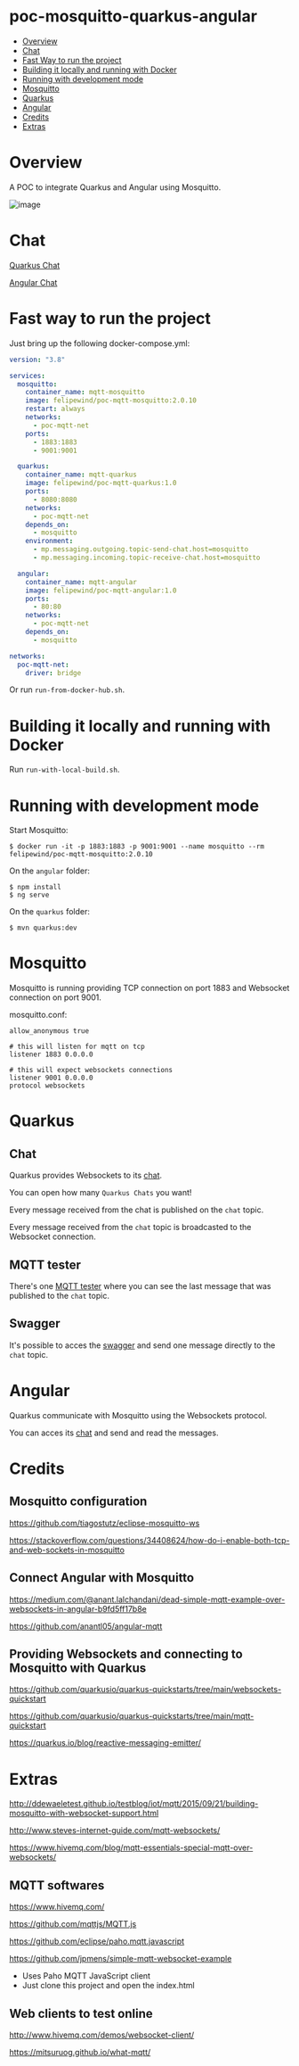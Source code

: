 # poc-mosquitto-quarkus-angular

- [Overview](#overview)
- [Chat](#chat)
- [Fast Way to run the project](#Fast-way-to-run-the-project)
- [Building it locally and running with Docker](#Building-it-locally-and-running-with-Docker)
- [Running with development mode](#Running-with-development-mode)
- [Mosquitto](#Mosquitto)
- [Quarkus](#Quarkus)
- [Angular](#Angular)
- [Credits](#Credits)
- [Extras](#Extras)

# Overview

A POC to integrate Quarkus and Angular using Mosquitto.

![image](./documentation/design/poc-mosquitto-quarkus-angular.png)

# Chat

[Quarkus Chat](http://localhost:8080/chat.html)

[Angular Chat](http://localhost/)

# Fast way to run the project

Just bring up the following docker-compose.yml:
```yaml
version: "3.8"

services:
  mosquitto:
    container_name: mqtt-mosquitto
    image: felipewind/poc-mqtt-mosquitto:2.0.10
    restart: always
    networks:
      - poc-mqtt-net
    ports:
      - 1883:1883
      - 9001:9001

  quarkus:
    container_name: mqtt-quarkus
    image: felipewind/poc-mqtt-quarkus:1.0
    ports:
      - 8080:8080
    networks:
      - poc-mqtt-net
    depends_on:
      - mosquitto
    environment:
      - mp.messaging.outgoing.topic-send-chat.host=mosquitto
      - mp.messaging.incoming.topic-receive-chat.host=mosquitto

  angular:
    container_name: mqtt-angular
    image: felipewind/poc-mqtt-angular:1.0
    ports:
      - 80:80
    networks:
      - poc-mqtt-net
    depends_on:      
      - mosquitto

networks:
  poc-mqtt-net:
    driver: bridge
```

Or run `run-from-docker-hub.sh`.


# Building it locally and running with Docker

Run `run-with-local-build.sh`.


# Running with development mode

Start Mosquitto:
```
$ docker run -it -p 1883:1883 -p 9001:9001 --name mosquitto --rm felipewind/poc-mqtt-mosquitto:2.0.10
```

On the `angular` folder:
```
$ npm install
$ ng serve
```

On the `quarkus` folder:
```
$ mvn quarkus:dev
```


# Mosquitto 

Mosquitto is running providing TCP connection on port 1883 and Websocket connection on port 9001.

mosquitto.conf:
```
allow_anonymous true 

# this will listen for mqtt on tcp
listener 1883 0.0.0.0

# this will expect websockets connections
listener 9001 0.0.0.0
protocol websockets
```


# Quarkus

## Chat

Quarkus provides Websockets to its [chat](http://localhost:8080/chat.html).

You can open how many `Quarkus Chats` you want!

Every message received from the chat is published on the `chat` topic.

Every message received from the `chat` topic is broadcasted to the Websocket connection.

## MQTT tester

There's one [MQTT tester](http://localhost:8080/mqtt.html) where you can see the last message that was published to the `chat` topic.

## Swagger

It's possible to acces the [swagger](http://localhost:8080/q/swagger-ui/) and send one message directly to the `chat` topic.


# Angular

Quarkus communicate with Mosquitto using the Websockets protocol.

You can acces its [chat](http://localhost) and send and read the messages.


# Credits

## Mosquitto configuration

https://github.com/tiagostutz/eclipse-mosquitto-ws

https://stackoverflow.com/questions/34408624/how-do-i-enable-both-tcp-and-web-sockets-in-mosquitto

## Connect Angular with Mosquitto

https://medium.com/@anant.lalchandani/dead-simple-mqtt-example-over-websockets-in-angular-b9fd5ff17b8e

https://github.com/anantl05/angular-mqtt

## Providing Websockets and connecting to Mosquitto with Quarkus

https://github.com/quarkusio/quarkus-quickstarts/tree/main/websockets-quickstart

https://github.com/quarkusio/quarkus-quickstarts/tree/main/mqtt-quickstart

https://quarkus.io/blog/reactive-messaging-emitter/



# Extras

http://ddewaeletest.github.io/testblog/iot/mqtt/2015/09/21/building-mosquitto-with-websocket-support.html

http://www.steves-internet-guide.com/mqtt-websockets/

https://www.hivemq.com/blog/mqtt-essentials-special-mqtt-over-websockets/

## MQTT softwares

https://www.hivemq.com/

https://github.com/mqttjs/MQTT.js

https://github.com/eclipse/paho.mqtt.javascript

https://github.com/jpmens/simple-mqtt-websocket-example
- Uses Paho MQTT JavaScript client
- Just clone this project and open the index.html

## Web clients to test online

http://www.hivemq.com/demos/websocket-client/

https://mitsuruog.github.io/what-mqtt/